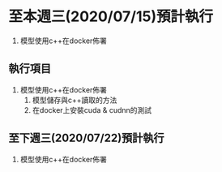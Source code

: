 # 至本週三(2020/07/15)預計執行

1. 模型使用c++在docker佈署

## 執行項目

1. 模型使用c++在docker佈署
   1. 模型儲存與c++讀取的方法
   2. 在docker上安裝cuda & cudnn的測試

## 至下週三(2020/07/22)預計執行

1. 模型使用c++在docker佈署
